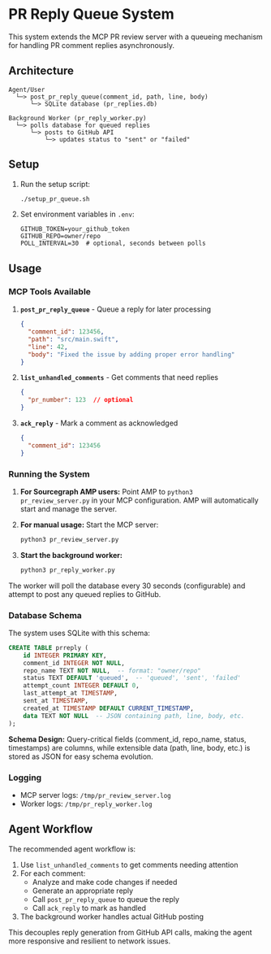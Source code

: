 # PR Reply Queue System

This system extends the MCP PR review server with a queueing mechanism for handling PR comment replies asynchronously.

## Architecture

```
Agent/User
  └─> post_pr_reply_queue(comment_id, path, line, body)
      └─> SQLite database (pr_replies.db)

Background Worker (pr_reply_worker.py)
  └─> polls database for queued replies
      └─> posts to GitHub API
          └─> updates status to "sent" or "failed"
```

## Setup

1. Run the setup script:
   ```bash
   ./setup_pr_queue.sh
   ```

2. Set environment variables in `.env`:
   ```
   GITHUB_TOKEN=your_github_token
   GITHUB_REPO=owner/repo
   POLL_INTERVAL=30  # optional, seconds between polls
   ```

## Usage

### MCP Tools Available

1. **`post_pr_reply_queue`** - Queue a reply for later processing
   ```json
   {
     "comment_id": 123456,
     "path": "src/main.swift", 
     "line": 42,
     "body": "Fixed the issue by adding proper error handling"
   }
   ```

2. **`list_unhandled_comments`** - Get comments that need replies
   ```json
   {
     "pr_number": 123  // optional
   }
   ```

3. **`ack_reply`** - Mark a comment as acknowledged
   ```json
   {
     "comment_id": 123456
   }
   ```

### Running the System

1. **For Sourcegraph AMP users:** Point AMP to `python3 pr_review_server.py` in your MCP configuration. AMP will automatically start and manage the server.

2. **For manual usage:** Start the MCP server:
   ```bash
   python3 pr_review_server.py
   ```

3. **Start the background worker:**
   ```bash
   python3 pr_reply_worker.py
   ```

The worker will poll the database every 30 seconds (configurable) and attempt to post any queued replies to GitHub.

### Database Schema

The system uses SQLite with this schema:

```sql
CREATE TABLE prreply (
    id INTEGER PRIMARY KEY,
    comment_id INTEGER NOT NULL,
    repo_name TEXT NOT NULL,  -- format: "owner/repo"
    status TEXT DEFAULT 'queued',  -- 'queued', 'sent', 'failed'  
    attempt_count INTEGER DEFAULT 0,
    last_attempt_at TIMESTAMP,
    sent_at TIMESTAMP,
    created_at TIMESTAMP DEFAULT CURRENT_TIMESTAMP,
    data TEXT NOT NULL  -- JSON containing path, line, body, etc.
);
```

**Schema Design:** Query-critical fields (comment_id, repo_name, status, timestamps) are columns, while extensible data (path, line, body, etc.) is stored as JSON for easy schema evolution.

### Logging

- MCP server logs: `/tmp/pr_review_server.log`
- Worker logs: `/tmp/pr_reply_worker.log`

## Agent Workflow

The recommended agent workflow is:

1. Use `list_unhandled_comments` to get comments needing attention
2. For each comment:
   - Analyze and make code changes if needed
   - Generate an appropriate reply
   - Call `post_pr_reply_queue` to queue the reply
   - Call `ack_reply` to mark as handled
3. The background worker handles actual GitHub posting

This decouples reply generation from GitHub API calls, making the agent more responsive and resilient to network issues.
